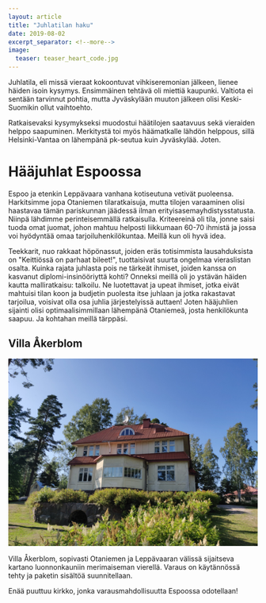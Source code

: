 ```yaml
---
layout: article
title: "Juhlatilan haku"
date: 2019-08-02
excerpt_separator: <!--more-->
image:
  teaser: teaser_heart_code.jpg
---
```


Juhlatila, eli missä vieraat kokoontuvat vihkiseremonian jälkeen, lienee häiden isoin kysymys.
Ensimmäinen tehtävä oli miettiä kaupunki. Valtiota ei sentään tarvinnut pohtia, mutta Jyväskylään muuton jälkeen olisi Keski-Suomikin ollut vaihtoehto.
<!--more-->
Ratkaisevaksi kysymykseksi muodostui häätilojen saatavuus sekä vieraiden helppo saapuminen. Merkitystä toi myös häämatkalle lähdön helppous, sillä Helsinki-Vantaa on lähempänä pk-seutua kuin Jyväskylää.
Joten.

# Hääjuhlat Espoossa
Espoo ja etenkin Leppävaara vanhana kotiseutuna vetivät puoleensa. Harkitsimme jopa Otaniemen tilaratkaisuja, mutta tilojen varaaminen olisi haastavaa tämän pariskunnan jäädessä ilman erityisasemayhdistysstatusta. Niinpä lähdimme perinteisemmällä ratkaisulla. Kriteereinä oli tila, jonne saisi tuoda omat juomat, johon mahtuu helposti liikkumaan 60-70 ihmistä ja jossa voi hyödyntää omaa tarjoiluhenkilökuntaa. Meillä kun oli hyvä idea.

Teekkarit, nuo rakkaat höpönassut, joiden eräs totisimmista lausahduksista on "Keittiössä on parhaat bileet!", tuottaisivat suurta ongelmaa vieraslistan osalta. Kuinka rajata juhlasta pois ne tärkeät ihmiset, joiden kanssa on kasvanut diplomi-insinööriyttä kohti? Onneksi meillä oli jo ystävän häiden kautta malliratkaisu: talkoilu. Ne luotettavat ja upeat ihmiset, jotka eivät mahtuisi tilan koon ja budjetin puolesta itse juhlaan ja jotka rakastavat tarjoilua, voisivat olla osa juhlia järjestelyissä auttaen! Joten hääjuhlien sijainti olisi optimaalisimmillaan lähempänä Otaniemeä, josta henkilökunta saapuu.
Ja kohtahan meillä tärppäsi.

## Villa Åkerblom

![Villa Åkerblom](/images/juhlatila.jpg "Villa Åkerblom")

Villa Åkerblom, sopivasti Otaniemen ja Leppävaaran välissä sijaitseva kartano luonnonkauniin merimaiseman vierellä. Varaus on käytännössä tehty ja paketin sisältöä suunnitellaan.

Enää puuttuu kirkko, jonka varausmahdollisuutta Espoossa odotellaan!
